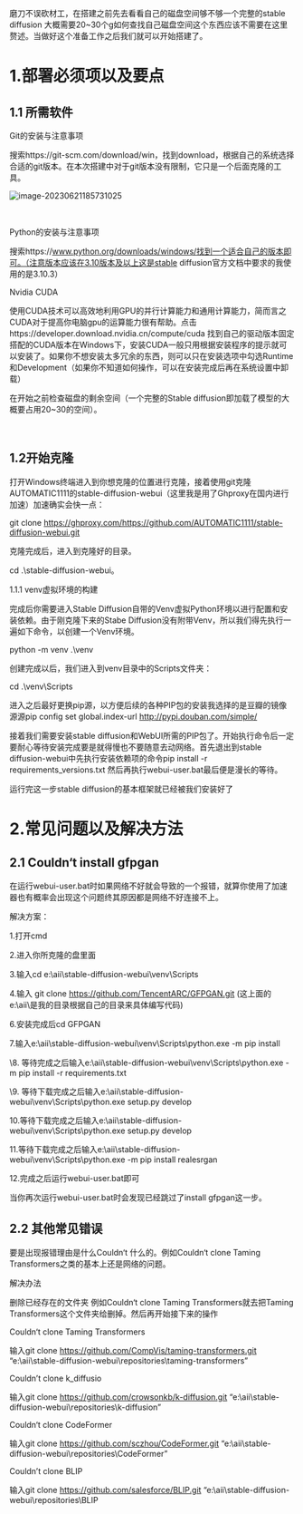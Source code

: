 磨刀不误砍材工，在搭建之前先去看看自己的磁盘空间够不够一个完整的stable diffusion 大概需要20~30个g如何查找自己磁盘空间这个东西应该不需要在这里赘述。当做好这个准备工作之后我们就可以开始搭建了。

# 1.部署必须项以及要点

## 1.1 所需软件

Git的安装与注意事项

搜索https://git-scm.com/download/win，找到download，根据自己的系统选择合适的git版本。在本次搭建中对于git版本没有限制，它只是一个后面克隆的工具。

 

 ![image-20230621185731025](C:\Users\敬龙\AppData\Roaming\Typora\typora-user-images\image-20230621185731025.png)

 


​                                

 

Python的安装与注意事项

搜索https://www.python.org/downloads/windows/找到一个适合自己的版本即可。（注意版本应该在3.10版本及以上这是stable diffusion官方文档中要求的我使用的是3.10.3）

 

Nvidia CUDA

使用CUDA技术可以高效地利用GPU的并行计算能力和通用计算能力，简而言之CUDA对于提高你电脑gpu的运算能力很有帮助。点击https://developer.download.nvidia.cn/compute/cuda 找到自己的驱动版本固定搭配的CUDA版本在Windows下，安装CUDA一般只用根据安装程序的提示就可以安装了。如果你不想安装太多冗余的东西，则可以只在安装选项中勾选Runtime和Development（如果你不知道如何操作，可以在安装完成后再在系统设置中卸载）

在开始之前检查磁盘的剩余空间（一个完整的Stable diffusion即加载了模型的大概要占用20~30的空间）。

​              

## 1.2开始克隆

打开Windows终端进入到你想克隆的位置进行克隆，接着使用git克隆AUTOMATIC1111的stable-diffusion-webui（这里我是用了Ghproxy在国内进行加速）加速确实会快一点：

git clone https://ghproxy.com/https://github.com/AUTOMATIC1111/stable-diffusion-webui.git

克隆完成后，进入到克隆好的目录。

cd .\stable-diffusion-webui。

1.1.1 venv虚拟环境的构建

   完成后你需要进入Stable Diffusion自带的Venv虚拟Python环境以进行配置和安装依赖。由于刚克隆下来的Stabe Diffusion没有附带Venv，所以我们得先执行一遍如下命令，以创建一个Venv环境。

 

python -m venv .\venv

 

创建完成以后，我们进入到venv目录中的Scripts文件夹：

 

cd .\venv\Scripts

 

进入之后最好更换pip源，以方便后续的各种PIP包的安装我选择的是豆瓣的镜像源源pip config set global.index-url http://pypi.douban.com/simple/

接着我们需要安装stable diffusion和WebUI所需的PIP包了。开始执行命令后一定要耐心等待安装完成要是就得慢也不要随意去动网络。首先退出到stable diffusion-webui中先执行安装依赖项的命令pip install -r requirements_versions.txt 然后再执行webui-user.bat最后便是漫长的等待。

运行完这一步stable diffusion的基本框架就已经被我们安装好了

# 2.常见问题以及解决方法

## 2.1  Couldn‘t install gfpgan

在运行webui-user.bat时如果网络不好就会导致的一个报错，就算你使用了加速器也有概率会出现这个问题终其原因都是网络不好连接不上。

解决方案：

1.打开cmd

2.进入你所克隆的盘里面

3.输入cd e:\aii\stable-diffusion-webui\venv\Scripts

4.输入 git clone https://github.com/TencentARC/GFPGAN.git (这上面的e:\aii\是我的目录根据自己的目录来具体编写代码)

6.安装完成后cd GFPGAN

7.输入e:\aii\stable-diffusion-webui\venv\Scripts\python.exe -m pip install

\8. 等待完成之后输入e:\aii\stable-diffusion-webui\venv\Scripts\python.exe -m pip install -r requirements.txt

\9. 等待下载完成之后输入e:\aii\stable-diffusion-webui\venv\Scripts\python.exe setup.py develop

10.等待下载完成之后输入e:\aii\stable-diffusion-webui\venv\Scripts\python.exe setup.py develop

11.等待下载完成之后输入e:\aii\stable-diffusion-webui\venv\Scripts\python.exe -m pip install realesrgan

12.完成之后运行webui-user.bat即可

当你再次运行webui-user.bat时会发现已经跳过了install gfpgan这一步。

## 2.2 其他常见错误

要是出现报错理由是什么Couldn‘t  什么的。例如Couldn‘t clone Taming Transformers之类的基本上还是网络的问题。

解决办法

删除已经存在的文件夹 例如Couldn‘t clone Taming Transformers就去把Taming Transformers这个文件夹给删掉。然后再开始接下来的操作

Couldn‘t clone Taming Transformers 

输入git clone https://github.com/CompVis/taming-transformers.git “e:\aii\stable-diffusion-webui\repositories\taming-transformers”

Couldn’t clone k_diffusio 

输入git clone https://github.com/crowsonkb/k-diffusion.git “e:\aii\stable-diffusion-webui\repositories\k-diffusion”

Couldn‘t clone CodeFormer 

输入git clone https://github.com/sczhou/CodeFormer.git “e:\aii\stable-diffusion-webui\repositories\CodeFormer”

Couldn’t clone BLIP

输入git clone https://github.com/salesforce/BLIP.git “e:\aii\stable-diffusion-webui\repositories\BLIP



